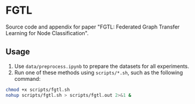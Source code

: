 # FGTL
Source code and appendix for paper "FGTL: Federated Graph Transfer Learning for Node Classification".

## Usage

1. Use `data/preprocess.ipynb` to prepare the datasets for all experiments.
2. Run one of these methods using `scripts/*.sh`, such as the following command:

```bash
chmod +x scripts/fgtl.sh
nohup scripts/fgtl.sh > scripts/fgtl.out 2>&1 &
```